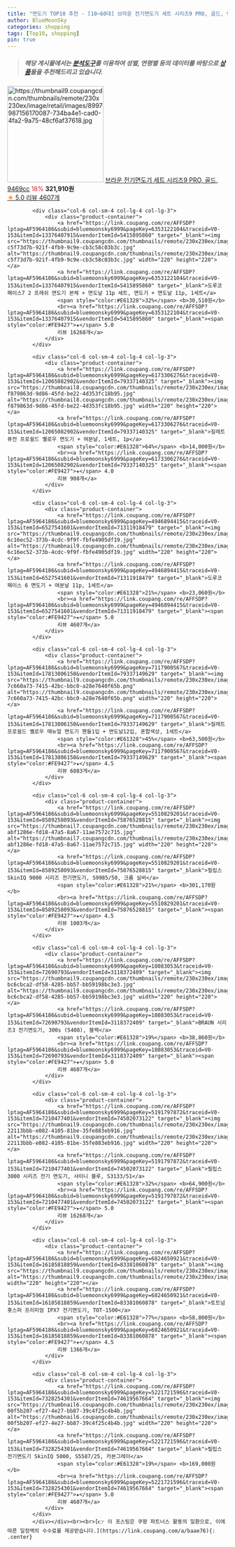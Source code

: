 ```yaml
---
title: "면도기 TOP10 추천 - [10~60대] 브라운 전기면도기 세트 시리즈9 PRO, 골드, 9469cc"
author: BlueMoonSky
categories: shopping
tags: [Top10, shopping]
pin: true
---
```


> ##### 해당 게시물에서는 [**분석도구**](https://itemscout.io/)를 이용하여 **성별**, **연령별** 등의 데이터를 바탕으로 [**상품**](https://link.coupang.com/a/baae76)들을 추천해드리고 있습니다.
<div class="container"><div class="row">
            <div class="col-6 col-sm-4 col-lg-4 col-lg-3">
                <div class="product-container">
                    <a href="https://link.coupang.com/re/AFFSDP?lptag=AF5964186&subid=bluemoonsky6999&pageKey=7124667613&traceid=V0-153&itemId=10885918767&vendorItemId=78165802617" target="_blank"><img src="https://thumbnail9.coupangcdn.com/thumbnails/remote/230x230ex/image/retail/images/8997987156170087-734ba4e1-cad0-4fa2-9a75-48cf6af37618.jpg" alt="https://thumbnail9.coupangcdn.com/thumbnails/remote/230x230ex/image/retail/images/8997987156170087-734ba4e1-cad0-4fa2-9a75-48cf6af37618.jpg" width="220" height="220"></a>
                    <a href="https://link.coupang.com/re/AFFSDP?lptag=AF5964186&subid=bluemoonsky6999&pageKey=7124667613&traceid=V0-153&itemId=10885918767&vendorItemId=78165802617" target="_blank">브라운 전기면도기 세트 시리즈9 PRO, 골드, 9469cc</a>
                    <span style="color:#E61328">18%</span> <b>321,910원</b>
                    <br><a href="https://link.coupang.com/re/AFFSDP?lptag=AF5964186&subid=bluemoonsky6999&pageKey=7124667613&traceid=V0-153&itemId=10885918767&vendorItemId=78165802617" target="_blank"><span style="color:#FE9427">★</span> 5.0
                    리뷰 4607개</a>
                </div>
            </div>
            
            <div class="col-6 col-sm-4 col-lg-4 col-lg-3">
                <div class="product-container">
                    <a href="https://link.coupang.com/re/AFFSDP?lptag=AF5964186&subid=bluemoonsky6999&pageKey=6353122104&traceid=V0-153&itemId=13376407915&vendorItemId=5415895860" target="_blank"><img src="https://thumbnail9.coupangcdn.com/thumbnails/remote/230x230ex/image/retail/images/805781756095085-c5f73d7b-921f-4fb9-9c9e-cb3c58c03b3c.jpg" alt="https://thumbnail9.coupangcdn.com/thumbnails/remote/230x230ex/image/retail/images/805781756095085-c5f73d7b-921f-4fb9-9c9e-cb3c58c03b3c.jpg" width="220" height="220"></a>
                    <a href="https://link.coupang.com/re/AFFSDP?lptag=AF5964186&subid=bluemoonsky6999&pageKey=6353122104&traceid=V0-153&itemId=13376407915&vendorItemId=5415895860" target="_blank">도루코 페이스7 2 프레쉬 면도기 본체 + 면도날 11p 세트, 면도기 + 면도날 11p, 1세트</a>
                    <span style="color:#E61328">32%</span> <b>30,510원</b>
                    <br><a href="https://link.coupang.com/re/AFFSDP?lptag=AF5964186&subid=bluemoonsky6999&pageKey=6353122104&traceid=V0-153&itemId=13376407915&vendorItemId=5415895860" target="_blank"><span style="color:#FE9427">★</span> 5.0
                    리뷰 16268개</a>
                </div>
            </div>
            
            <div class="col-6 col-sm-4 col-lg-4 col-lg-3">
                <div class="product-container">
                    <a href="https://link.coupang.com/re/AFFSDP?lptag=AF5964186&subid=bluemoonsky6999&pageKey=6173306276&traceid=V0-153&itemId=12065082902&vendorItemId=79337140325" target="_blank"><img src="https://thumbnail8.coupangcdn.com/thumbnails/remote/230x230ex/image/retail/images/9092376639772985-f879863d-9d86-45fd-be22-4d353fc18b95.jpg" alt="https://thumbnail8.coupangcdn.com/thumbnails/remote/230x230ex/image/retail/images/9092376639772985-f879863d-9d86-45fd-be22-4d353fc18b95.jpg" width="220" height="220"></a>
                    <a href="https://link.coupang.com/re/AFFSDP?lptag=AF5964186&subid=bluemoonsky6999&pageKey=6173306276&traceid=V0-153&itemId=12065082902&vendorItemId=79337140325" target="_blank">질레트 퓨전 프로쉴드 옐로우 면도기 + 여분날, 1세트, 1p</a>
                    <span style="color:#E61328">64%</span> <b>14,000원</b>
                    <br><a href="https://link.coupang.com/re/AFFSDP?lptag=AF5964186&subid=bluemoonsky6999&pageKey=6173306276&traceid=V0-153&itemId=12065082902&vendorItemId=79337140325" target="_blank"><span style="color:#FE9427">★</span> 4.0
                    리뷰 908개</a>
                </div>
            </div>
            
            <div class="col-6 col-sm-4 col-lg-4 col-lg-3">
                <div class="product-container">
                    <a href="https://link.coupang.com/re/AFFSDP?lptag=AF5964186&subid=bluemoonsky6999&pageKey=4946894415&traceid=V0-153&itemId=6527541601&vendorItemId=71311918479" target="_blank"><img src="https://thumbnail9.coupangcdn.com/thumbnails/remote/230x230ex/image/retail/images/9103905427469341-6c16ec52-373b-4cdc-9f9f-fbfe4905df19.jpg" alt="https://thumbnail9.coupangcdn.com/thumbnails/remote/230x230ex/image/retail/images/9103905427469341-6c16ec52-373b-4cdc-9f9f-fbfe4905df19.jpg" width="220" height="220"></a>
                    <a href="https://link.coupang.com/re/AFFSDP?lptag=AF5964186&subid=bluemoonsky6999&pageKey=4946894415&traceid=V0-153&itemId=6527541601&vendorItemId=71311918479" target="_blank">도루코 페이스 6 면도기 + 여분날 11p, 1세트</a>
                    <span style="color:#E61328">21%</span> <b>23,060원</b>
                    <br><a href="https://link.coupang.com/re/AFFSDP?lptag=AF5964186&subid=bluemoonsky6999&pageKey=4946894415&traceid=V0-153&itemId=6527541601&vendorItemId=71311918479" target="_blank"><span style="color:#FE9427">★</span> 5.0
                    리뷰 4607개</a>
                </div>
            </div>
            
            <div class="col-6 col-sm-4 col-lg-4 col-lg-3">
                <div class="product-container">
                    <a href="https://link.coupang.com/re/AFFSDP?lptag=AF5964186&subid=bluemoonsky6999&pageKey=7117900567&traceid=V0-153&itemId=17813806150&vendorItemId=79337149629" target="_blank"><img src="https://thumbnail9.coupangcdn.com/thumbnails/remote/230x230ex/image/retail/images/4269529717172654-7c660a73-7415-42bc-bbc0-a28e7640f65b.png" alt="https://thumbnail9.coupangcdn.com/thumbnails/remote/230x230ex/image/retail/images/4269529717172654-7c660a73-7415-42bc-bbc0-a28e7640f65b.png" width="220" height="220"></a>
                    <a href="https://link.coupang.com/re/AFFSDP?lptag=AF5964186&subid=bluemoonsky6999&pageKey=7117900567&traceid=V0-153&itemId=17813806150&vendorItemId=79337149629" target="_blank">질레트 프로쉴드 옐로우 매뉴얼 면도기 핸들1입 + 면도날12입, 혼합색상, 1세트</a>
                    <span style="color:#E61328">45%</span> <b>63,500원</b>
                    <br><a href="https://link.coupang.com/re/AFFSDP?lptag=AF5964186&subid=bluemoonsky6999&pageKey=7117900567&traceid=V0-153&itemId=17813806150&vendorItemId=79337149629" target="_blank"><span style="color:#FE9427">★</span> 4.5
                    리뷰 6083개</a>
                </div>
            </div>
            
            <div class="col-6 col-sm-4 col-lg-4 col-lg-3">
                <div class="product-container">
                    <a href="https://link.coupang.com/re/AFFSDP?lptag=AF5964186&subid=bluemoonsky6999&pageKey=5510829201&traceid=V0-153&itemId=8589258093&vendorItemId=75876528815" target="_blank"><img src="https://thumbnail7.coupangcdn.com/thumbnails/remote/230x230ex/image/retail/images/3658423255241213-abf1286e-fd18-47a5-8a67-11ae7572c715.jpg" alt="https://thumbnail7.coupangcdn.com/thumbnails/remote/230x230ex/image/retail/images/3658423255241213-abf1286e-fd18-47a5-8a67-11ae7572c715.jpg" width="220" height="220"></a>
                    <a href="https://link.coupang.com/re/AFFSDP?lptag=AF5964186&subid=bluemoonsky6999&pageKey=5510829201&traceid=V0-153&itemId=8589258093&vendorItemId=75876528815" target="_blank">필립스 SkinIQ 9000 시리즈 전기면도기, S9985/50, 크롬 실버</a>
                    <span style="color:#E61328">21%</span> <b>301,170원</b>
                    <br><a href="https://link.coupang.com/re/AFFSDP?lptag=AF5964186&subid=bluemoonsky6999&pageKey=5510829201&traceid=V0-153&itemId=8589258093&vendorItemId=75876528815" target="_blank"><span style="color:#FE9427">★</span> 4.5
                    리뷰 1003개</a>
                </div>
            </div>
            
            <div class="col-6 col-sm-4 col-lg-4 col-lg-3">
                <div class="product-container">
                    <a href="https://link.coupang.com/re/AFFSDP?lptag=AF5964186&subid=bluemoonsky6999&pageKey=18083053&traceid=V0-153&itemId=72690793&vendorItemId=3118372409" target="_blank"><img src="https://thumbnail9.coupangcdn.com/thumbnails/remote/230x230ex/image/retail/images/8666794972171864-bc6cbca2-df58-4285-bb57-bb59198bc3e3.jpg" alt="https://thumbnail9.coupangcdn.com/thumbnails/remote/230x230ex/image/retail/images/8666794972171864-bc6cbca2-df58-4285-bb57-bb59198bc3e3.jpg" width="220" height="220"></a>
                    <a href="https://link.coupang.com/re/AFFSDP?lptag=AF5964186&subid=bluemoonsky6999&pageKey=18083053&traceid=V0-153&itemId=72690793&vendorItemId=3118372409" target="_blank">BRAUN 시리즈3 전기면도기, 300s (5408), 블랙</a>
                    <span style="color:#E61328">19%</span> <b>38,860원</b>
                    <br><a href="https://link.coupang.com/re/AFFSDP?lptag=AF5964186&subid=bluemoonsky6999&pageKey=18083053&traceid=V0-153&itemId=72690793&vendorItemId=3118372409" target="_blank"><span style="color:#FE9427">★</span> 5.0
                    리뷰 4607개</a>
                </div>
            </div>
            
            <div class="col-6 col-sm-4 col-lg-4 col-lg-3">
                <div class="product-container">
                    <a href="https://link.coupang.com/re/AFFSDP?lptag=AF5964186&subid=bluemoonsky6999&pageKey=5191797872&traceid=V0-153&itemId=7210477401&vendorItemId=74502073122" target="_blank"><img src="https://thumbnail9.coupangcdn.com/thumbnails/remote/230x230ex/image/retail/images/4447530420779701-22113bbb-e082-4105-81be-35fe883eb916.jpg" alt="https://thumbnail9.coupangcdn.com/thumbnails/remote/230x230ex/image/retail/images/4447530420779701-22113bbb-e082-4105-81be-35fe883eb916.jpg" width="220" height="220"></a>
                    <a href="https://link.coupang.com/re/AFFSDP?lptag=AF5964186&subid=bluemoonsky6999&pageKey=5191797872&traceid=V0-153&itemId=7210477401&vendorItemId=74502073122" target="_blank">필립스 3000 시리즈 전기 면도기, 샤이니 블루, S3133/51</a>
                    <span style="color:#E61328">32%</span> <b>64,900원</b>
                    <br><a href="https://link.coupang.com/re/AFFSDP?lptag=AF5964186&subid=bluemoonsky6999&pageKey=5191797872&traceid=V0-153&itemId=7210477401&vendorItemId=74502073122" target="_blank"><span style="color:#FE9427">★</span> 5.0
                    리뷰 16268개</a>
                </div>
            </div>
            
            <div class="col-6 col-sm-4 col-lg-4 col-lg-3">
                <div class="product-container">
                    <a href="https://link.coupang.com/re/AFFSDP?lptag=AF5964186&subid=bluemoonsky6999&pageKey=6824650921&traceid=V0-153&itemId=16185818859&vendorItemId=83381060878" target="_blank"><img src="https://thumbnail9.coupangcdn.com/thumbnails/remote/230x230ex/image/vendor_inventory/033b/b3149d3443d7cc4b0f97d62ebe6392b23aed64c8acbcfc5369a7132654bb.jpg" alt="https://thumbnail9.coupangcdn.com/thumbnails/remote/230x230ex/image/vendor_inventory/033b/b3149d3443d7cc4b0f97d62ebe6392b23aed64c8acbcfc5369a7132654bb.jpg" width="220" height="220"></a>
                    <a href="https://link.coupang.com/re/AFFSDP?lptag=AF5964186&subid=bluemoonsky6999&pageKey=6824650921&traceid=V0-153&itemId=16185818859&vendorItemId=83381060878" target="_blank">토트넘 홋스퍼 프리미엄 IPX7 전기면도기, TOT-1500</a>
                    <span style="color:#E61328">77%</span> <b>58,800원</b>
                    <br><a href="https://link.coupang.com/re/AFFSDP?lptag=AF5964186&subid=bluemoonsky6999&pageKey=6824650921&traceid=V0-153&itemId=16185818859&vendorItemId=83381060878" target="_blank"><span style="color:#FE9427">★</span> 4.5
                    리뷰 1366개</a>
                </div>
            </div>
            
            <div class="col-6 col-sm-4 col-lg-4 col-lg-3">
                <div class="product-container">
                    <a href="https://link.coupang.com/re/AFFSDP?lptag=AF5964186&subid=bluemoonsky6999&pageKey=5221721596&traceid=V0-153&itemId=7328254301&vendorItemId=74619567664" target="_blank"><img src="https://thumbnail6.coupangcdn.com/thumbnails/remote/230x230ex/image/retail/images/2366211516654844-00f5b207-ef27-4e27-bb87-39c4f25c4b4b.jpg" alt="https://thumbnail6.coupangcdn.com/thumbnails/remote/230x230ex/image/retail/images/2366211516654844-00f5b207-ef27-4e27-bb87-39c4f25c4b4b.jpg" width="220" height="220"></a>
                    <a href="https://link.coupang.com/re/AFFSDP?lptag=AF5964186&subid=bluemoonsky6999&pageKey=5221721596&traceid=V0-153&itemId=7328254301&vendorItemId=74619567664" target="_blank">필립스 전기면도기 SkinIQ 5000, S5587/25, 카본그레이</a>
                    <span style="color:#E61328">19%</span> <b>169,000원</b>
                    <br><a href="https://link.coupang.com/re/AFFSDP?lptag=AF5964186&subid=bluemoonsky6999&pageKey=5221721596&traceid=V0-153&itemId=7328254301&vendorItemId=74619567664" target="_blank"><span style="color:#FE9427">★</span> 5.0
                    리뷰 4607개</a>
                </div>
            </div>
            </div></div><br><br>[👉 이 포스팅은 쿠팡 파트너스 활동의 일환으로, 이에 따른 일정액의 수수료를 제공받습니다.](https://link.coupang.com/a/baae76){: .center}